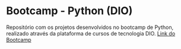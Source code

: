 # Bootcamp - Python (DIO)

Repositório com os projetos desenvolvidos no bootcamp de Python, realizado através da plataforma de cursos de tecnologia DIO.
[Link do Bootcamp](https://web.dio.me/track/aae2c651-cde7-40b3-bfa8-51b451f50272)
